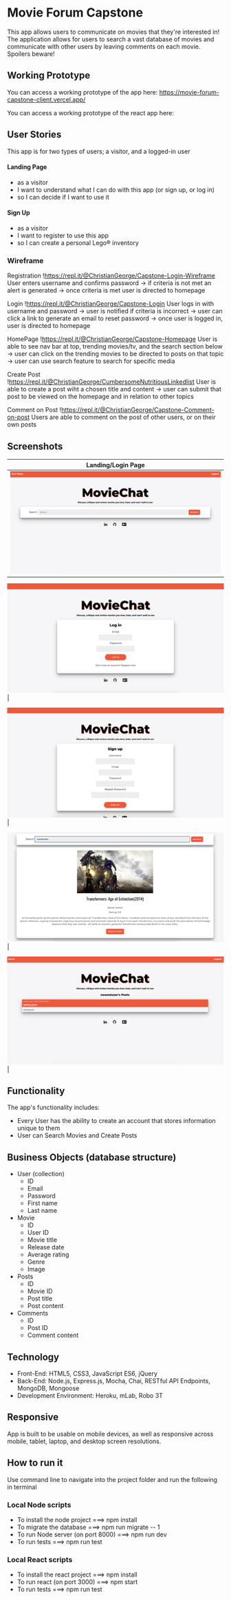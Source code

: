 # Movie Forum Capstone
This app allows users to communicate on movies that they're interested in! The application allows for users to search a vast database of movies and communicate with other users by leaving comments on each movie. Spoilers beware!

## Working Prototype
You can access a working prototype of the app here: https://movie-forum-capstone-client.vercel.app/

You can access a working prototype of the react app here:

## User Stories
This app is for two types of users; a visitor, and a logged-in user

#### Landing Page
* as a visitor
* I want to understand what I can do with this app (or sign up, or log in)
* so I can decide if I want to use it

#### Sign Up
* as a visitor
* I want to register to use this app
* so I can create a personal Lego® inventory

### Wireframe
Registration 
!https://repl.it/@ChristianGeorge/Capstone-Login-Wireframe
User enters username and confirms password -> if criteria is not met an alert is generated -> once criteria is met user is directed to homepage

Login
!https://repl.it/@ChristianGeorge/Capstone-Login
User logs in with username and password -> user is notified if criteria is incorrect -> user can click a link to generate an email to reset password -> once user is logged in, user is directed to homepage

HomePage
!https://repl.it/@ChristianGeorge/Capstone-Homepage
User is able to see nav bar at top, trending movies/tv, and the search section below -> user can click on the trending movies to be directed to posts on that topic -> user can use search feature to search for specific media

Create Post
!https://repl.it/@ChristianGeorge/CumbersomeNutritiousLinkedlist
User is able to create a post wiht a chosen title and content -> user can submit that post to be viewed on the homepage and in relation to other topics

Comment on Post
!https://repl.it/@ChristianGeorge/Capstone-Comment-on-post
Users are able to comment on the post of other users, or on their own posts

## Screenshots
Landing/Login Page |
:-------------------------:|
![Landing Page](/github-images/screenshots/landing-page.png)  | 

![Login Page](/github-images/screenshots/login-page.png)  | 

![Registration Page](/github-images/screenshots/register-page.png)  | 

![Search Results Page](/github-images/screenshots/search-results.png)  | 

![Your Results Page](/github-images/screenshots/user-posts.png)  | 

## Functionality
The app's functionality includes:

* Every User has the ability to create an account that stores information unique to them
* User can Search Movies and Create Posts

## Business Objects (database structure)
* User (collection)
    * ID
    * Email
    * Password
    * First name
    * Last name
* Movie
    * ID
    * User ID
    * Movie title
    * Release date
    * Average rating
    * Genre
    * Image
* Posts
    * ID
    * Movie ID
    * Post title
    * Post content
* Comments
    * ID
    * Post ID
    * Comment content


## Technology
* Front-End: HTML5, CSS3, JavaScript ES6, jQuery
* Back-End: Node.js, Express.js, Mocha, Chai, RESTful API Endpoints, MongoDB, Mongoose
* Development Environment: Heroku, mLab, Robo 3T

## Responsive
App is built to be usable on mobile devices, as well as responsive across mobile, tablet, laptop, and desktop screen resolutions.

## How to run it
Use command line to navigate into the project folder and run the following in terminal

### Local Node scripts
* To install the node project ===> npm install
* To migrate the database ===> npm run migrate -- 1
* To run Node server (on port 8000) ===> npm run dev
* To run tests ===> npm run test

### Local React scripts
* To install the react project ===> npm install
* To run react (on port 3000) ===> npm start
* To run tests ===> npm run test
